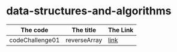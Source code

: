 # data-structures-and-algorithms

|The code | The title | The Link |
|---------|-----------|----------|
|codeChallenge01|reverseArray|[link](./array-reverse/array-reverse.md)|
